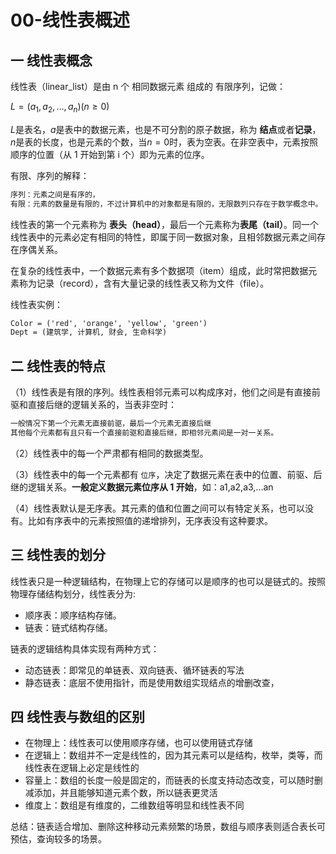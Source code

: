 # 00-线性表概述

## 一 线性表概念

线性表（linear_list）是由 n 个 相同数据元素 组成的 有限序列，记做：

$L = (a_1, a_2, ...,  a_n) (n\geq0)$

$L$是表名，$a$是表中的数据元素，也是不可分割的原子数据，称为 **结点**或者**记录**，$n$是表的长度，也是元素的个数，当$n=0$时，表为空表。在非空表中，元素按照顺序的位置（从 1 开始到第 i 个）即为元素的位序。

有限、序列的解释：

```txt
序列：元素之间是有序的，
有限：元素的数量是有限的，不过计算机中的对象都是有限的，无限数列只存在于数学概念中。
```

线性表的第一个元素称为 **表头（head）**，最后一个元素称为**表尾（tail）**。同一个线性表中的元素必定有相同的特性，即属于同一数据对象，且相邻数据元素之间存在序偶关系。

在复杂的线性表中，一个数据元素有多个数据项（item）组成，此时常把数据元素称为记录（record），含有大量记录的线性表又称为文件（file）。

线性表实例：

```txt
Color = ('red', 'orange', 'yellow', 'green')
Dept = (建筑学, 计算机, 财会, 生命科学)
```

## 二 线性表的特点

（1）线性表是有限的序列。线性表相邻元素可以构成序对，他们之间是有直接前驱和直接后继的逻辑关系的，当表非空时：

```txt
一般情况下第一个元素无直接前驱，最后一个元素无直接后继
其他每个元素都有且只有一个直接前驱和直接后继，即相邻元素间是一对一关系。
```

（2）线性表中的每一个严肃都有相同的数据类型。

（3）线性表中的每一个元素都有 `位序`，决定了数据元素在表中的位置、前驱、后继的逻辑关系。**一般定义数据元素位序从 1 开始**，如：a1,a2,a3,...an

（4）线性表默认是无序表。其元素的值和位置之间可以有特定关系，也可以没有。比如有序表中的元素按照值的递增排列，无序表没有这种要求。

## 三 线性表的划分

线性表只是一种逻辑结构，在物理上它的存储可以是顺序的也可以是链式的。按照物理存储结构划分，线性表分为:

- 顺序表：顺序结构存储。
- 链表：链式结构存储。

链表的逻辑结构具体实现有两种方式：

- 动态链表：即常见的单链表、双向链表、循环链表的写法
- 静态链表：底层不使用指针，而是使用数组实现结点的增删改查，

## 四 线性表与数组的区别

- 在物理上：线性表可以使用顺序存储，也可以使用链式存储
- 在逻辑上：数组并不一定是线性的，因为其元素可以是结构，枚举，类等，而线性表在逻辑上必定是线性的
- 容量上：数组的长度一般是固定的，而链表的长度支持动态改变，可以随时删减添加，并且能够知道元素个数，所以链表更灵活
- 维度上：数组是有维度的，二维数组等明显和线性表不同

总结：链表适合增加、删除这种移动元素频繁的场景，数组与顺序表则适合表长可预估，查询较多的场景。
